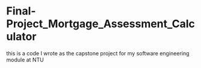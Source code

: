 # Final-Project_Mortgage_Assessment_Calculator
this is a code I wrote as the capstone project for my software engineering module at NTU
